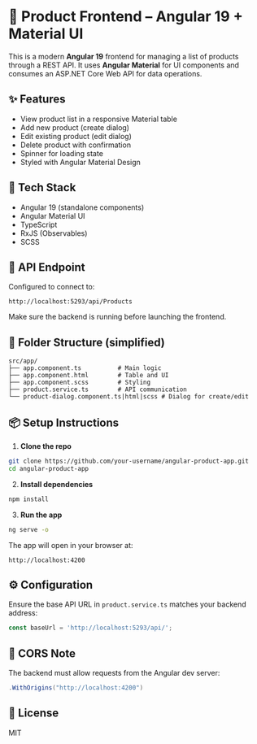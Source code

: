 # 🧩 Product Frontend – Angular 19 + Material UI

This is a modern **Angular 19** frontend for managing a list of products through a REST API. It uses **Angular Material** for UI components and consumes an ASP.NET Core Web API for data operations.

## ✨ Features

* View product list in a responsive Material table
* Add new product (create dialog)
* Edit existing product (edit dialog)
* Delete product with confirmation
* Spinner for loading state
* Styled with Angular Material Design

## 🚀 Tech Stack

* Angular 19 (standalone components)
* Angular Material UI
* TypeScript
* RxJS (Observables)
* SCSS

## 🔗 API Endpoint

Configured to connect to:

```
http://localhost:5293/api/Products
```

Make sure the backend is running before launching the frontend.

## 📁 Folder Structure (simplified)

```
src/app/
├── app.component.ts          # Main logic
├── app.component.html        # Table and UI
├── app.component.scss        # Styling
├── product.service.ts        # API communication
└── product-dialog.component.ts|html|scss # Dialog for create/edit
```

## 📦 Setup Instructions

1. **Clone the repo**

```bash
git clone https://github.com/your-username/angular-product-app.git
cd angular-product-app
```

2. **Install dependencies**

```bash
npm install
```

3. **Run the app**

```bash
ng serve -o
```

The app will open in your browser at:

```
http://localhost:4200
```

## ⚙️ Configuration

Ensure the base API URL in `product.service.ts` matches your backend address:

```ts
const baseUrl = 'http://localhost:5293/api/';
```

## 🔐 CORS Note

The backend must allow requests from the Angular dev server:

```csharp
.WithOrigins("http://localhost:4200")
```

## 📜 License

MIT

